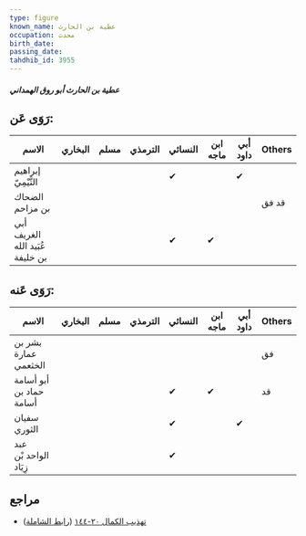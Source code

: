 ```yaml
---
type: figure
known_name: عطية بن الحارث
occupation: محدث
birth_date:
passing_date:
tahdhib_id: 3955
---
```

##### عطية بن الحارث أبو روق الهمداني

## رَوَى عَن:
| الاسم                           | البخاري | مسلم | الترمذي | النسائي | ابن ماجه | أبي داود | Others |
| ------------------------------- | ------- | ---- | ------- | ------- | -------- | -------- | ------ |
| إبراهيم التَّيْمِيّ             |         |      |         | ✔       |          | ✔        |        |
| الضحاك بن مزاحم                 |         |      |         |         |          |          | قد فق  |
| أبي الغريف عُبَيد الله بن خليفة |         |      |         | ✔       | ✔        |          |        |
## رَوَى عَنه:
| الاسم                   | البخاري | مسلم | الترمذي | النسائي | ابن ماجه | أبي داود | Others |
| ----------------------- | ------- | ---- | ------- | ------- | -------- | -------- | ------ |
| بشر بن عمارة الخثعمي    |         |      |         |         |          |          | فق     |
| أبو أسامة حماد بن أسامة |         |      |         | ✔       | ✔        |          | قد     |
| سفيان الثوري            |         |      |         | ✔       |          | ✔        |        |
| عبد الواحد بْن زِيَاد   |         |      |         | ✔       |          |          |        |
## مراجع
- [تهذيب الكمال ٢٠-١٤٤](obsidian://open?vault=Tahdhib-al-Kamal&file=Figures/٣٩٥٥-عطية%20بن%20الحارث%20أبو%20روق%20الهمداني) ([رابط الشاملة](https://shamela.ws/book/3722/10274))